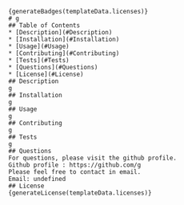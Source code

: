 
    {generateBadges(templateData.licenses)}
    # g
    ## Table of Contents
    * [Description](#Description)
    * [Installation](#Installation)
    * [Usage](#Usage)
    * [Contributing](#Contributing)
    * [Tests](#Tests)
    * [Questions](#Questions)
    * [License](#License)
    ## Description 
    g
    ## Installation
    g
    ## Usage
    g
    ## Contributing
    g
    ## Tests
    g
    ## Questions
    For questions, please visit the github profile.
    Github profile : https://github.com/g
    Please feel free to contact in email.
    Email: undefined
    ## License
    {generateLicense(templateData.licenses)}

    